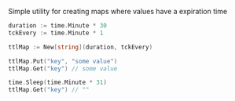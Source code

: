 Simple utility for creating maps where values have a expiration time

```go
duration := time.Minute * 30
tckEvery := time.Minute * 1

ttlMap := New[string](duration, tckEvery)

ttlMap.Put("key", "some value")
ttlMap.Get("key") // some value

time.Sleep(time.Minute * 31)
ttlMap.Get("key") // ""
```